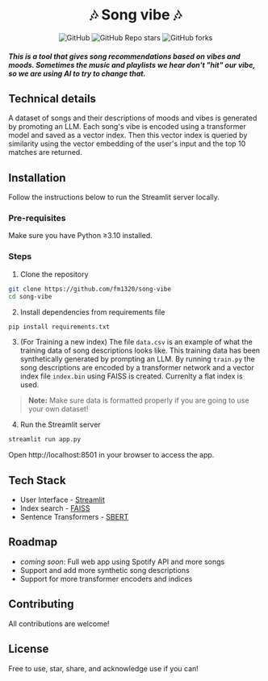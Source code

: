 <h1 align="center">
🎶 Song vibe 🎶
</h1>

<div id="top" align="center">

![GitHub](https://img.shields.io/github/license/fm1320/song-vibe?link=https%3A%2F%2Fgithub.com%2Ffm1320%2Fsong-vibe%2Fblob%2Fmain%2FLICENSE)
![GitHub Repo stars](https://img.shields.io/github/stars/fm1320/song-vibe?logo=github)
![GitHub forks](https://img.shields.io/github/forks/fm1320/song-vibe?logo=github)


</div>

#### *This is a tool that gives song recommendations based on vibes and moods. Sometimes the music and playlists we hear don't "hit" our vibe, so we are using AI to try to change that.*

## Technical details 

A dataset of songs and their descriptions of moods and vibes is generated by promoting an LLM. 
Each song's vibe is encoded using a transformer model and saved as a vector index. 
Then this vector index is queried by similarity using the vector embedding of the user's input and the top 10 matches are returned.

## Installation

Follow the instructions below to run the Streamlit server locally.

### Pre-requisites

Make sure you have Python ≥3.10 installed.

### Steps

1. Clone the repository

```bash
git clone https://github.com/fm1320/song-vibe
cd song-vibe
```

2. Install dependencies from requirements file

```bash
pip install requirements.txt
```

3. (For Training a new index) The file  `data.csv` is an example of what the training data of song descriptions looks like. This training data has been synthetically generated by prompting an LLM.
   By running `train.py` the song descriptions are encoded by a transformer network and a vector index file `index.bin` using FAISS is created. Currenlty a flat index is used.

> **Note:** Make sure data is formatted properly if you are going to use your own dataset!

4. Run the Streamlit server

```bash
streamlit run app.py
```
Open http://localhost:8501 in your browser to access the app.

## Tech Stack

- User Interface - [Streamlit](https://streamlit.io/)
- Index search - [FAISS](https://github.com/facebookresearch/faiss)
- Sentence Transformers - [SBERT](https://www.sbert.net/)

## Roadmap


- *coming soon*: Full web app using Spotify API and more songs
- Support and add more synthetic song descriptions 
- Support for more transformer encoders and indices

## Contributing

All contributions are welcome!

## License

Free to use, star, share, and acknowledge use if you can!
